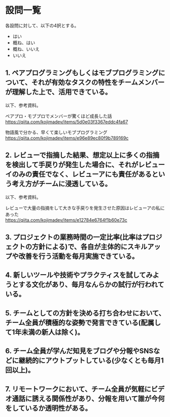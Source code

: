 # 設問一覧

各設問に対して、以下の4択とする。

- はい
- 概ね、はい
- 概ね、いいえ
- いいえ


## 1. ペアプログラミングもしくはモブプログラミングについて、それが有効なタスクの特性をチームメンバーが理解した上で、活用できている。

以下、参考資料。  

ペアプロ・モブプロでメンバーが驚くほど成長した話  
https://qiita.com/kojimadev/items/5d0e03f3367eddc4fa67  

物語風で分かる、早くて楽しいモブプログラミング  
https://qiita.com/kojimadev/items/e96e89ec80f9b789169c  

## 2. レビューで指摘した結果、想定以上に多くの指摘を検出して手戻りが発生した場合に、それがレビューイのみの責任でなく、レビューアにも責任があるという考え方がチームに浸透している。

以下、参考資料。  

レビューで大量の指摘をして大きな手戻りを発生させた原因はレビューアの私にあった  
https://qiita.com/kojimadev/items/e12784e6764f1b60e73c  

## 3. プロジェクトの業務時間の一定比率(比率はプロジェクトの方針による)で、各自が主体的にスキルアップや改善を行う活動を毎月実施できている。


## 4. 新しいツールや技術やプラクティスを試してみようとする文化があり、毎月なんらかの試行が行われている。


## 5. チームとしての方針を決める打ち合わせにおいて、チーム全員が積極的な姿勢で発言できている(配属して1年未満の新人は除く)。


## 6. チーム全員が学んだ知見をブログや分報やSNSなどに継続的にアウトプットしている(少なくとも毎月1回以上)。

## 7. リモートワークにおいて、チーム全員が気軽にビデオ通話に誘える関係性があり、分報を用いて誰が今何をしているか透明性がある。

